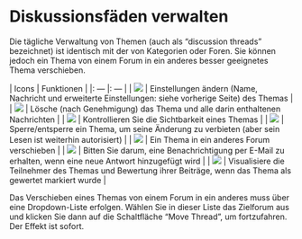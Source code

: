 # Diskussionsfäden verwalten

Die tägliche Verwaltung von Themen \(auch als “discussion threads” bezeichnet\) ist identisch mit der von Kategorien oder Foren. Sie können jedoch ein Thema von einem Forum in ein anderes besser geeignetes Thema verschieben.

\| Icons \| Funktionen \| \|: — \|: — \| \| ![](../../.gitbook/assets/images75%20%283%29.png) \| Einstellungen ändern \(Name, Nachricht und erweiterte Einstellungen: siehe vorherige Seite\) des Themas \| \| ![](../../.gitbook/assets/images76%20%284%29.png) \| Lösche \(nach Genehmigung\) das Thema und alle darin enthaltenen Nachrichten \| \| ![](../../.gitbook/assets/images77%20%284%29.png) \| Kontrollieren Sie die Sichtbarkeit eines Themas \| \| ![](../../.gitbook/assets/images78%20%283%29.png) \| Sperre/entsperre ein Thema, um seine Änderung zu verbieten \(aber sein Lesen ist weiterhin autorisiert\) \| \| ![](../../.gitbook/assets/graphics129%20%284%29.png) \| Ein Thema in ein anderes Forum verschieben \| \| ![](../../.gitbook/assets/images80%20%285%29.png) \| Bitten Sie darum, eine Benachrichtigung per E-Mail zu erhalten, wenn eine neue Antwort hinzugefügt wird \| \| ![](../../.gitbook/assets/images81%20%285%29.png) \| Visualisiere die Teilnehmer des Themas und Bewertung ihrer Beiträge, wenn das Thema als gewertet markiert wurde \|

Das Verschieben eines Themas von einem Forum in ein anderes muss über eine Dropdown-Liste erfolgen. Wählen Sie in dieser Liste das Zielforum aus und klicken Sie dann auf die Schaltfläche “Move Thread”, um fortzufahren. Der Effekt ist sofort.

